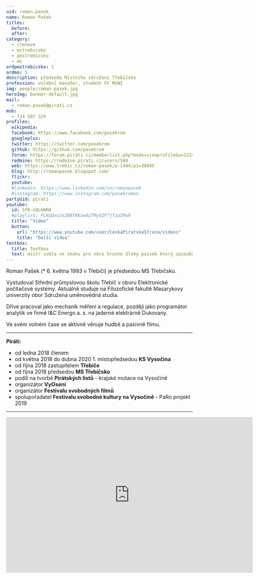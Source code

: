 ```yaml
---
uid: roman.pasek
name: Roman Pašek
titles:
  before:
  after:
category:
  - clenove
  - mstrebicsko
  - pmstrebicsko
  - mo
ordpmstrebicsko: 1
ordmo: 5
description: předseda Místního sdružení Třebíčsko
profession: volební manažer, student FF MUNI
img: people/roman-pasek.jpg
heroImg: banner-default.jpg
mail:
  - roman.pasek@pirati.cz
mob:
  - 734 507 329
profiles:
  wikipedia:
  facebook: https://www.facebook.com/pasekrom
  googleplus:
  twitter: https://twitter.com/pasekrom
  github: https://github.com/pasekrom
  forum: https://forum.pirati.cz/memberlist.php?mode=viewprofile&u=12247
  redmine: https://redmine.pirati.cz/users/504
  web: https://www.trebic.cz/roman-pasek/o-1444/p1=30845
  blog: http://romanpasek.blogspot.com/
  flickr:
  youtube:
  #linkedin: https://www.linkedin.com/in/romanpasek
  #instagram: https://www.instagram.com/pasekroman  
partyUid: pirati
youtube:
  id: 5f0-nQLHHM4
  #playlist: PLKqQxo2sZ8NfKKow6zTMyVZF7jfzpIMw9
  title: "Video"
  button:
    url: "https://www.youtube.com/user/CeskaPiratskaStrana/videos"
    title: "Další videa"
textbox:
  title: Textbox
  text: mistr světa ve skoku pro něco hrozne dlohy poisek který zpusobuje malé kolečko zobrazuje se v lide mistr světa ve skoku pro něco hrazne dlohy poisek který zpusobuje malé kolečko# zobrazuje se v lide mistr světa ve skoku pro něco hrazne dlohy poisek který zpusobuje malé kolečko# zobrazuje se v lide
---
```


Roman Pašek (* 6. května 1993 v Třebíči) je předsedou MS Třebíčsko.

Vystudoval Střední průmyslovou školu Třebíč v oboru Elektronické počítačové systémy. Aktuálně studuje na Filozofické fakultě Masarykovy univerzity obor Sdružená uměnovédná studia.

Dříve pracoval jako mechanik měření a regulace, později jako programátor analytik ve firmě I&C Energo a. s. na jaderné elektrárně Dukovany.

Ve svém volném čase se aktivně věnuje hudbě a pasivně filmu.

---

**Piráti:**
* od ledna 2018 členem
* od května 2018 do dubna 2020 1. místopředsedou **KS Vysočina**
* od října 2018 zastupitelem **Třebíče**
* od října 2018 předsedou **MS Třebíčsko**
* podílí na tvorbě **Pirátských listů** - krajské mutace na Vysočině
* organizátor **VyOsení**
* organizátor **Festivalu svobodných filmů**
* spolupořadatel **Festivalu svobodné kultury na Vysočině** - PaRo projekt 2019

---

<iframe src="https://calendar.google.com/calendar/embed?showTitle=0&amp;showPrint=0&amp;showTabs=0&amp;showCalendars=0&amp;showTz=0&amp;height=600&amp;wkst=2&amp;bgcolor=%23FFFFFF&amp;src=b38bnamjrgs591o19u6edtpkis%40group.calendar.google.com&amp;color=%23333333&amp;ctz=Europe%2FPrague" style="border-width:0" width="666" height="420" frameborder="0" scrolling="no"></iframe>
